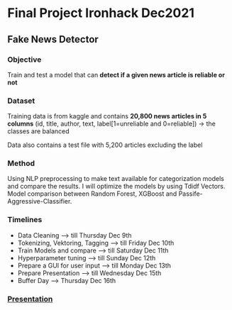 # Final Project Ironhack Dec2021
## Fake News Detector

### Objective
Train and test a model that can **detect if a given news article is reliable or not**

### Dataset
Training data is from kaggle and contains **20,800 news articles in 5 columns** (id, title, author, text, label[1=unreliable and 0=reliable]) → the classes are balanced

Data also contains a test file with 5,200 articles excluding the label

### Method
Using NLP preprocessing to make text available for categorization models and compare the results. I will optimize the models by using Tdidf Vectors. Model comparison between Random Forest, XGBoost and Passife-Aggressive-Classifier.

### Timelines

- Data Cleaning --> till Thursday Dec 9th
- Tokenizing, Vektoring, Tagging --> till Friday Dec 10th
- Train Models and compare --> till Saturday Dec 11th
- Hyperparameter tuning --> till Sunday Dec 12th
- Prepare a GUI for user input --> till Monday Dec 13th
- Prepare Presentation --> till Wednesday Dec 15th
- Buffer Day --> Thursday Dec 16th

### [Presentation](https://docs.google.com/presentation/d/1BKkF5vzqV0-g8fqMU1b1yNI0Zyoza8hi7aSkewgBUXU/edit?usp=sharing "Final_Projekt Presentation")